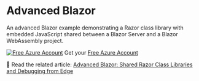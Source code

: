 # Advanced Blazor

An advanced Blazor example demonstrating a Razor class library with embedded JavaScript shared between a Blazor Server and a 
Blazor WebAssembly project.

[![Free Azure Account](https://img.shields.io/badge/FREE-Azure-0077ff)](https://jlik.me/gva) Get your [Free Azure Account](https://jlik.me/gva)

👀 Read the related article: [Advanced Blazor: Shared Razor Class Libraries and Debugging from Edge](https://blog.jeremylikness.com/blog/advanced-blazor-shared-assemblies-debugging/)
